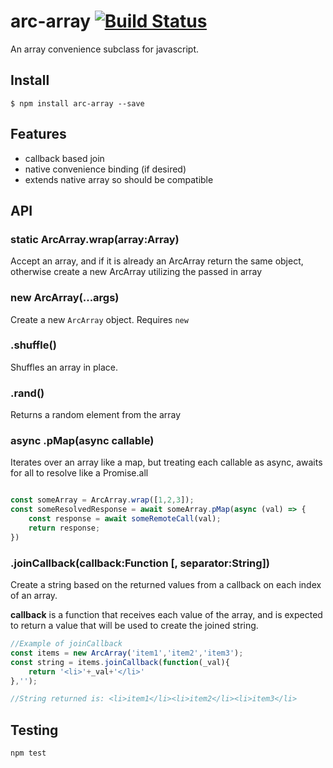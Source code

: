 # arc-array [![Build Status](https://travis-ci.org/anyuzer/arc-array.svg?branch=master)](https://travis-ci.org/anyuzer/arc-array)
An array convenience subclass for javascript.

## Install

```
$ npm install arc-array --save
```


## Features
* callback based join
* native convenience binding (if desired)
* extends native array so should be compatible


## API

### static ArcArray.wrap(array:Array)
Accept an array, and if it is already an ArcArray return the same object, otherwise create a new ArcArray utilizing the passed in array

### new ArcArray(...args)
Create a new `ArcArray` object. Requires `new`

### .shuffle()
Shuffles an array in place. 

### .rand()
Returns a random element from the array

### async .pMap(async callable)
Iterates over an array like a map, but treating each callable as async, awaits for all to resolve like a Promise.all

```js

const someArray = ArcArray.wrap([1,2,3]);
const someResolvedResponse = await someArray.pMap(async (val) => { 
    const response = await someRemoteCall(val);
    return response;
})
```

### .joinCallback(callback:Function [, separator:String])
Create a string based on the returned values from a callback on each index of an array.

**callback** is a function that receives each value of the array, and is expected to return a value that will be used to create the joined string.

```js
//Example of joinCallback
const items = new ArcArray('item1','item2','item3');
const string = items.joinCallback(function(_val){
    return '<li>'+_val+'</li>'
},'');

//String returned is: <li>item1</li><li>item2</li><li>item3</li>
```

## Testing
```
npm test
```
